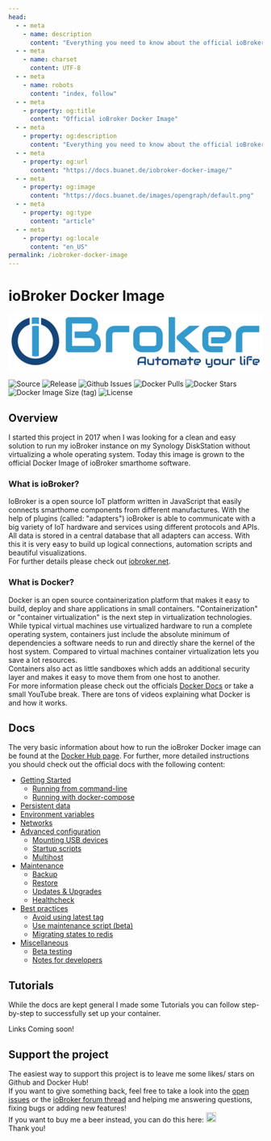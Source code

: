 ```yaml
---
head:
  - - meta
    - name: description
      content: "Everything you need to know about the official ioBroker Docker image."
  - - meta
    - name: charset
      content: UTF‑8
  - - meta
    - name: robots
      content: "index, follow"
  - - meta
    - property: og:title
      content: "Official ioBroker Docker Image"
  - - meta
    - property: og:description
      content: "Everything you need to know about the official ioBroker Docker image."
  - - meta
    - property: og:url
      content: "https://docs.buanet.de/iobroker-docker-image/"
  - - meta
    - property: og:image
      content: "https://docs.buanet.de/images/opengraph/default.png"
  - - meta
    - property: og:type
      content: "article"
  - - meta
    - property: og:locale
      content: "en_US"
permalink: /iobroker-docker-image
---
```


<!---
When using comments plugin on this site, the permalink tag length can be max 27 (location.href max 50) 
-->

# ioBroker Docker Image

![ioBroker Logo](/images/iobroker_logo.png)

![Source](https://img.shields.io/badge/source-github-blue?style=flat) ![Release](https://img.shields.io/github/v/release/buanet/ioBroker.docker?style=flat)  ![Github Issues](https://img.shields.io/github/issues/buanet/ioBroker.docker?style=flat) ![Docker Pulls](https://img.shields.io/docker/pulls/buanet/iobroker?style=flat) ![Docker Stars](https://img.shields.io/docker/stars/buanet/iobroker?style=flat) ![Docker Image Size (tag)](https://img.shields.io/docker/image-size/buanet/iobroker/latest?style=flat) ![License](https://img.shields.io/github/license/buanet/ioBroker.docker?style=flat)

## Overview

I started this project in 2017 when I was looking for a clean and easy solution to run my ioBroker instance on my Synology DiskStation without virtualizing a whole operating system. Today this image is grown to the official Docker Image of ioBroker smarthome software.  

### What is ioBroker?

IoBroker is a open source IoT platform written in JavaScript that easily connects smarthome components from different manufactures. With the help of plugins (called: "adapters") ioBroker is able to communicate with a big variety of IoT hardware and services using different protocols and APIs.<br>
All data is stored in a central database that all adapters can access. With this it is very easy to build up logical connections, automation scripts and beautiful visualizations.<br>
For further details please check out [iobroker.net](https://www.iobroker.net).

### What is Docker?

Docker is an open source containerization platform that makes it easy to build, deploy and share applications in small containers. "Containerization" or "container virtualization" is the next step in virtualization technologies. While typical virtual machines use virtualized hardware to run a complete operating system, containers just include the absolute minimum of dependencies a software needs to run and directly share the kernel of the host system. Compared to virtual machines container virtualization lets you save a lot resources.<br>
Containers also act as little sandboxes which adds an additional security layer and makes it easy to move them from one host to another.<br>
For more information please check out the officials [Docker Docs](https://docs.docker.com) or take a small YouTube break. There are tons of videos explaining what Docker is and how it works.

## Docs

The very basic information about how to run the ioBroker Docker image can be found at the [Docker Hub page](https://hub.docker.com/r/buanet/iobroker). For further, more detailed instructions you should check out the official docs with the following content: 

* [Getting Started](/projects/iobroker-docker-image/docs.md#getting-started)
  * [Running from command-line](/projects/iobroker-docker-image/docs.md#running-from-command-line)
  * [Running with docker-compose](/projects/iobroker-docker-image/docs.md#running-with-docker-compose)
* [Persistent data](/projects/iobroker-docker-image/docs.md#persistent-data)
* [Environment variables](/projects/iobroker-docker-image/docs.md#environment-variables)
* [Networks](/projects/iobroker-docker-image/docs.md#networks)
* [Advanced configuration](/projects/iobroker-docker-image/docs.md#advanced-configuration)
  * [Mounting USB devices](/projects/iobroker-docker-image/docs.md#mounting-usb-devices)
  * [Startup scripts](/projects/iobroker-docker-image/docs.md#startup-scripts)
  * [Multihost](/projects/iobroker-docker-image/docs.md#multihost)
* [Maintenance](/projects/iobroker-docker-image/docs.md#maintenance)
  * [Backup](/projects/iobroker-docker-image/docs.md#backup)
  * [Restore](/projects/iobroker-docker-image/docs.md#restore)
  * [Updates & Upgrades](/projects/iobroker-docker-image/docs.md#updates-upgrades)
  * [Healthcheck](/projects/iobroker-docker-image/docs.md#healthcheck)
* [Best practices](/projects/iobroker-docker-image/docs.md#best-practices)
  * [Avoid using latest tag](/projects/iobroker-docker-image/docs.md#avoid-using-latest-tag)
  * [Use maintenance script (beta)](/projects/iobroker-docker-image/docs.md#use-maintenance-script-beta)
  * [Migrating states to redis](/projects/iobroker-docker-image/docs.md#migrating-states-to-redis)
* [Miscellaneous](/projects/iobroker-docker-image/docs.md#miscellaneous)
  * [Beta testing](/projects/iobroker-docker-image/docs.md#beta-testing)
  * [Notes for developers](/projects/iobroker-docker-image/docs.md#notes-for-developers)

## Tutorials

While the docs are kept general I made some Tutorials you can follow step-by-step to successfully set up your container. 

Links Coming soon!

## Support the project

The easiest way to support this project is to leave me some likes/ stars on Github and Docker Hub!<br>
If you want to give something back, feel free to take a look into the [open issues](https://github.com/buanet/ioBroker.docker/issues) or the [ioBroker forum thread](http://forum.iobroker.net/viewtopic.php?f=17&t=5089) and helping me answering questions, fixing bugs or adding new features!<br>
If you want to buy me a beer instead, you can do this here: <a href="https://www.paypal.me/buanet" target="_blank"><img src="https://buanet.de/wp-content/uploads/2017/08/pp128.png" height="20" width="20"></a><br>
Thank you!

